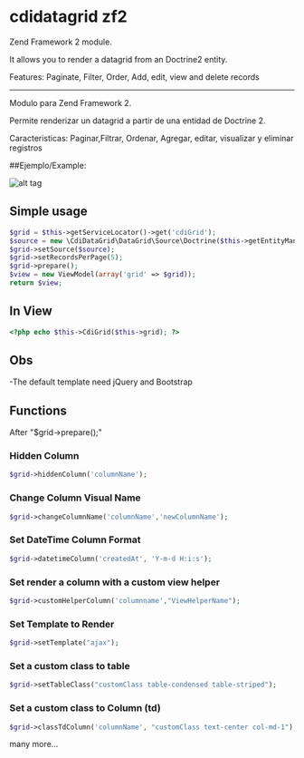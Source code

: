 # cdidatagrid zf2


Zend Framework 2 module.

It allows you to render a datagrid from an Doctrine2 entity.

Features: Paginate, Filter, Order, Add, edit, view and delete records

-----------------------------------------------------------------------

Modulo para Zend Framework 2.

Permite renderizar un datagrid a partir de una entidad de Doctrine 2. 

Caracteristicas: Paginar,Filtrar, Ordenar, Agregar, editar, visualizar y eliminar registros


##Ejemplo/Example:

![alt tag](https://cloud.githubusercontent.com/assets/7002030/17273141/a97f1a0c-5681-11e6-90ee-de90f478c4af.jpg)



## Simple usage
```PHP
$grid = $this->getServiceLocator()->get('cdiGrid');
$source = new \CdiDataGrid\DataGrid\Source\Doctrine($this->getEntityManager(), 'CdiCrm\Entity\Ticket');
$grid->setSource($source);
$grid->setRecordsPerPage(5);
$grid->prepare();
$view = new ViewModel(array('grid' => $grid));
return $view;
```
## In View

```PHP
<?php echo $this->CdiGrid($this->grid); ?>
```

## Obs
-The default template need jQuery and Bootstrap


##  Functions

After "$grid->prepare();"

### Hidden Column
```PHP
$grid->hiddenColumn('columnName');
```

### Change Column Visual Name
```PHP
$grid->changeColumnName('columnName','newColumnName');
```

### Set DateTime Column Format
```PHP
$grid->datetimeColumn('createdAt', 'Y-m-d H:i:s');
```

### Set render a column with a custom view helper
```PHP
$grid->customHelperColumn('columnname',"ViewHelperName");
```


### Set Template to Render
```PHP
$grid->setTemplate("ajax");
```

### Set a custom class to table
```PHP
$grid->setTableClass("customClass table-condensed table-striped");
```

### Set a custom class to Column (td)
```PHP
$grid->classTdColumn('columnName', "customClass text-center col-md-1");
```


many more...

